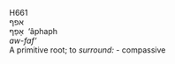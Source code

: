 <body>
  <p>H661<br>  אפף  <br> אָפַף  ‎  ‘âphaph  <br><i>aw-faf‘ </i><br>A primitive root; to <i>surround: - </i>compassive<br></p>
 </body>